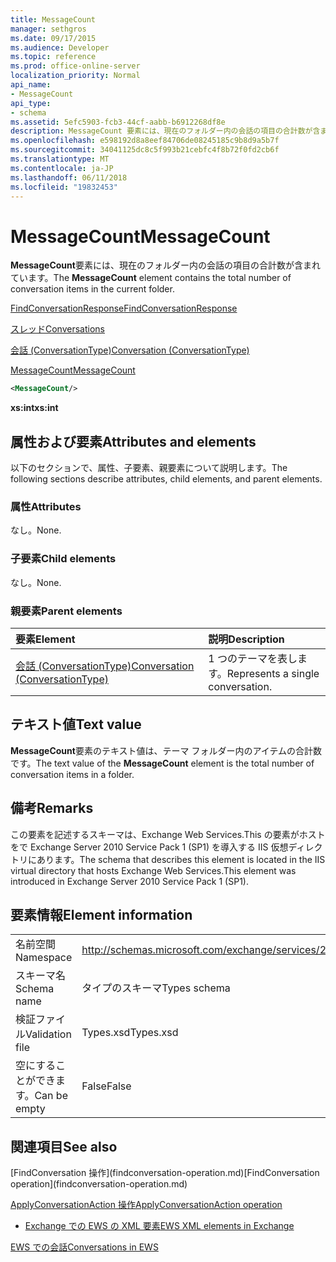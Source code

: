 ```yaml
---
title: MessageCount
manager: sethgros
ms.date: 09/17/2015
ms.audience: Developer
ms.topic: reference
ms.prod: office-online-server
localization_priority: Normal
api_name:
- MessageCount
api_type:
- schema
ms.assetid: 5efc5903-fcb3-44cf-aabb-b6912268df8e
description: MessageCount 要素には、現在のフォルダー内の会話の項目の合計数が含まれています。
ms.openlocfilehash: e598192d8a8eef84706de08245185c9b8d9a5b7f
ms.sourcegitcommit: 34041125dc8c5f993b21cebfc4f8b72f0fd2cb6f
ms.translationtype: MT
ms.contentlocale: ja-JP
ms.lasthandoff: 06/11/2018
ms.locfileid: "19832453"
---
```

# <a name="messagecount"></a><span data-ttu-id="94b09-103">MessageCount</span><span class="sxs-lookup"><span data-stu-id="94b09-103">MessageCount</span></span>

<span data-ttu-id="94b09-104">**MessageCount**要素には、現在のフォルダー内の会話の項目の合計数が含まれています。</span><span class="sxs-lookup"><span data-stu-id="94b09-104">The **MessageCount** element contains the total number of conversation items in the current folder.</span></span> 
  
[<span data-ttu-id="94b09-105">FindConversationResponse</span><span class="sxs-lookup"><span data-stu-id="94b09-105">FindConversationResponse</span></span>](findconversationresponse.md)
  
[<span data-ttu-id="94b09-106">スレッド</span><span class="sxs-lookup"><span data-stu-id="94b09-106">Conversations</span></span>](conversations-ex15websvcsotherref.md)
  
[<span data-ttu-id="94b09-107">会話 (ConversationType)</span><span class="sxs-lookup"><span data-stu-id="94b09-107">Conversation (ConversationType)</span></span>](conversation-conversationtype.md)
  
[<span data-ttu-id="94b09-108">MessageCount</span><span class="sxs-lookup"><span data-stu-id="94b09-108">MessageCount</span></span>](messagecount.md)
  
```XML
<MessageCount/>
```

 <span data-ttu-id="94b09-109">**xs:int**</span><span class="sxs-lookup"><span data-stu-id="94b09-109">**xs:int**</span></span>
## <a name="attributes-and-elements"></a><span data-ttu-id="94b09-110">属性および要素</span><span class="sxs-lookup"><span data-stu-id="94b09-110">Attributes and elements</span></span>

<span data-ttu-id="94b09-111">以下のセクションで、属性、子要素、親要素について説明します。</span><span class="sxs-lookup"><span data-stu-id="94b09-111">The following sections describe attributes, child elements, and parent elements.</span></span>
  
### <a name="attributes"></a><span data-ttu-id="94b09-112">属性</span><span class="sxs-lookup"><span data-stu-id="94b09-112">Attributes</span></span>

<span data-ttu-id="94b09-113">なし。</span><span class="sxs-lookup"><span data-stu-id="94b09-113">None.</span></span>
  
### <a name="child-elements"></a><span data-ttu-id="94b09-114">子要素</span><span class="sxs-lookup"><span data-stu-id="94b09-114">Child elements</span></span>

<span data-ttu-id="94b09-115">なし。</span><span class="sxs-lookup"><span data-stu-id="94b09-115">None.</span></span>
  
### <a name="parent-elements"></a><span data-ttu-id="94b09-116">親要素</span><span class="sxs-lookup"><span data-stu-id="94b09-116">Parent elements</span></span>

|<span data-ttu-id="94b09-117">**要素**</span><span class="sxs-lookup"><span data-stu-id="94b09-117">**Element**</span></span>|<span data-ttu-id="94b09-118">**説明**</span><span class="sxs-lookup"><span data-stu-id="94b09-118">**Description**</span></span>|
|:-----|:-----|
|[<span data-ttu-id="94b09-119">会話 (ConversationType)</span><span class="sxs-lookup"><span data-stu-id="94b09-119">Conversation (ConversationType)</span></span>](conversation-conversationtype.md) <br/> |<span data-ttu-id="94b09-120">1 つのテーマを表します。</span><span class="sxs-lookup"><span data-stu-id="94b09-120">Represents a single conversation.</span></span>  <br/> |
   
## <a name="text-value"></a><span data-ttu-id="94b09-121">テキスト値</span><span class="sxs-lookup"><span data-stu-id="94b09-121">Text value</span></span>

<span data-ttu-id="94b09-122">**MessageCount**要素のテキスト値は、テーマ フォルダー内のアイテムの合計数です。</span><span class="sxs-lookup"><span data-stu-id="94b09-122">The text value of the **MessageCount** element is the total number of conversation items in a folder.</span></span> 
  
## <a name="remarks"></a><span data-ttu-id="94b09-123">備考</span><span class="sxs-lookup"><span data-stu-id="94b09-123">Remarks</span></span>

<span data-ttu-id="94b09-124">この要素を記述するスキーマは、Exchange Web Services.This の要素がホストをで Exchange Server 2010 Service Pack 1 (SP1) を導入する IIS 仮想ディレクトリにあります。</span><span class="sxs-lookup"><span data-stu-id="94b09-124">The schema that describes this element is located in the IIS virtual directory that hosts Exchange Web Services.This element was introduced in Exchange Server 2010 Service Pack 1 (SP1).</span></span>
  
## <a name="element-information"></a><span data-ttu-id="94b09-125">要素情報</span><span class="sxs-lookup"><span data-stu-id="94b09-125">Element information</span></span>

|||
|:-----|:-----|
|<span data-ttu-id="94b09-126">名前空間</span><span class="sxs-lookup"><span data-stu-id="94b09-126">Namespace</span></span>  <br/> |http://schemas.microsoft.com/exchange/services/2006/types  <br/> |
|<span data-ttu-id="94b09-127">スキーマ名</span><span class="sxs-lookup"><span data-stu-id="94b09-127">Schema name</span></span>  <br/> |<span data-ttu-id="94b09-128">タイプのスキーマ</span><span class="sxs-lookup"><span data-stu-id="94b09-128">Types schema</span></span>  <br/> |
|<span data-ttu-id="94b09-129">検証ファイル</span><span class="sxs-lookup"><span data-stu-id="94b09-129">Validation file</span></span>  <br/> |<span data-ttu-id="94b09-130">Types.xsd</span><span class="sxs-lookup"><span data-stu-id="94b09-130">Types.xsd</span></span>  <br/> |
|<span data-ttu-id="94b09-131">空にすることができます。</span><span class="sxs-lookup"><span data-stu-id="94b09-131">Can be empty</span></span>  <br/> |<span data-ttu-id="94b09-132">False</span><span class="sxs-lookup"><span data-stu-id="94b09-132">False</span></span>  <br/> |
   
## <a name="see-also"></a><span data-ttu-id="94b09-133">関連項目</span><span class="sxs-lookup"><span data-stu-id="94b09-133">See also</span></span>



<span data-ttu-id="94b09-134">
  [FindConversation 操作](findconversation-operation.md)</span><span class="sxs-lookup"><span data-stu-id="94b09-134">[FindConversation operation](findconversation-operation.md)</span></span>
  
[<span data-ttu-id="94b09-135">ApplyConversationAction 操作</span><span class="sxs-lookup"><span data-stu-id="94b09-135">ApplyConversationAction operation</span></span>](applyconversationaction-operation.md)


- [<span data-ttu-id="94b09-136">Exchange での EWS の XML 要素</span><span class="sxs-lookup"><span data-stu-id="94b09-136">EWS XML elements in Exchange</span></span>](ews-xml-elements-in-exchange.md)


[<span data-ttu-id="94b09-137">EWS での会話</span><span class="sxs-lookup"><span data-stu-id="94b09-137">Conversations in EWS</span></span>](http://msdn.microsoft.com/library/91e64629-db6c-4c94-9dcb-d386232e8467%28Office.15%29.aspx)

